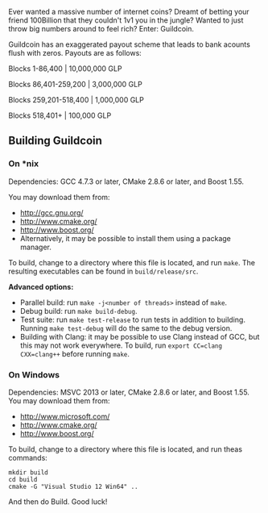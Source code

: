 Ever wanted a massive number of internet coins? Dreamt of betting your friend 100Billion that they couldn't 1v1 you in the jungle? Wanted to just throw big numbers around to feel rich? Enter: Guildcoin.

Guildcoin has an exaggerated payout scheme that leads to bank acounts flush with zeros. Payouts are as follows:

Blocks 1-86,400         | 10,000,000 GLP

Blocks 86,401-259,200   | 3,000,000 GLP

Blocks 259,201-518,400  | 1,000,000 GLP

Blocks 518,401+         | 100,000 GLP



## Building Guildcoin

### On *nix

Dependencies: GCC 4.7.3 or later, CMake 2.8.6 or later, and Boost 1.55.

You may download them from:

* http://gcc.gnu.org/
* http://www.cmake.org/
* http://www.boost.org/
* Alternatively, it may be possible to install them using a package manager.

To build, change to a directory where this file is located, and run `make`. The resulting executables can be found in `build/release/src`.

**Advanced options:**

* Parallel build: run `make -j<number of threads>` instead of `make`.
* Debug build: run `make build-debug`.
* Test suite: run `make test-release` to run tests in addition to building. Running `make test-debug` will do the same to the debug version.
* Building with Clang: it may be possible to use Clang instead of GCC, but this may not work everywhere. To build, run `export CC=clang CXX=clang++` before running `make`.

### On Windows
Dependencies: MSVC 2013 or later, CMake 2.8.6 or later, and Boost 1.55. You may download them from:

* http://www.microsoft.com/
* http://www.cmake.org/
* http://www.boost.org/

To build, change to a directory where this file is located, and run theas commands: 
```
mkdir build
cd build
cmake -G "Visual Studio 12 Win64" ..
```

And then do Build.
Good luck!
